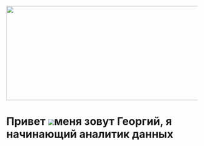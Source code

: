 <br clear="both">

<div align="center">
  <img height="250" width="600" src="https://media1.giphy.com/media/v1.Y2lkPTc5MGI3NjExMjNpdXV1NjJpbXJiMzNhazAwNXRtbG5pdTN5azdra2dhYTRldW9jaCZlcD12MV9pbnRlcm5hbF9naWZfYnlfaWQmY3Q9Zw/xW2tpl8hSze3R1vAow/giphy.webp"  />
</div>

Привет ![](https://user-images.githubusercontent.com/18350557/176309783-0785949b-9127-417c-8b55-ab5a4333674e.gif)меня зовут Георгий, я начинающий аналитик данных
===============================================================================================================================

<!--
**georgelasenkov/georgelasenkov** is a ✨ _special_ ✨ repository because its `README.md` (this file) appears on your GitHub profile.

Here are some ideas to get you started:

- 🔭 I’m currently working on ...
- 🌱 I’m currently learning ...
- 👯 I’m looking to collaborate on ...
- 🤔 I’m looking for help with ...
- 💬 Ask me about ...
- 📫 How to reach me: ...
- 😄 Pronouns: ...
- ⚡ Fun fact: ...
-->

